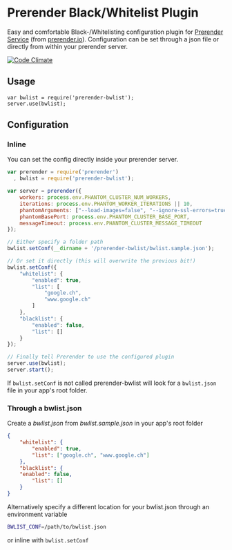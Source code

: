Prerender Black/Whitelist Plugin
================================

Easy and comfortable Black-/Whitelisting configuration plugin for [Prerender Service](http://www.prerender.io/server) (from [prerender.io](http://www.prerender.io)). Configuration can be set through a json file or directly from within your prerender server.

[![Code Climate](https://codeclimate.com/github/d-simon/prerender-bwlist.png)](https://codeclimate.com/github/d-simon/prerender-bwlist)

## Usage

    var bwlist = require('prerender-bwlist');
    server.use(bwlist);

## Configuration

### Inline

You can set the config directly inside your prerender server.
```javascript
var prerender = require('prerender')
  , bwlist = require('prerender-bwlist');

var server = prerender({
    workers: process.env.PHANTOM_CLUSTER_NUM_WORKERS,
    iterations: process.env.PHANTOM_WORKER_ITERATIONS || 10,
    phantomArguments: ["--load-images=false", "--ignore-ssl-errors=true"],
    phantomBasePort: process.env.PHANTOM_CLUSTER_BASE_PORT,
    messageTimeout: process.env.PHANTOM_CLUSTER_MESSAGE_TIMEOUT
});

// Either specify a folder path
bwlist.setConf(__dirname + '/prerender-bwlist/bwlist.sample.json');

// Or set it directly (this will overwrite the previous bit!)
bwlist.setConf({
    "whitelist": {
        "enabled": true,
        "list": [
            "google.ch",
            "www.google.ch"
        ]
    },
    "blacklist": {
        "enabled": false,
        "list": []
    }
});

// Finally tell Prerender to use the configured plugin
server.use(bwlist);
server.start();
```

If `bwlist.setConf` is not called prerender-bwlist will look for a `bwlist.json` file in your app's root folder.

### Through a bwlist.json

Create a *bwlist.json* from *bwlist.sample.json* in your app's root folder
```json
{
    "whitelist": {
        "enabled": true,
        "list": ["google.ch", "www.google.ch"]
    },
    "blacklist": {
    "enabled": false,
        "list": []
    }
}
```
Alternatively specify a different location for your bwlist.json through an environment variable 
```bash
BWLIST_CONF=/path/to/bwlist.json
```
or inline with `bwlist.setConf`
